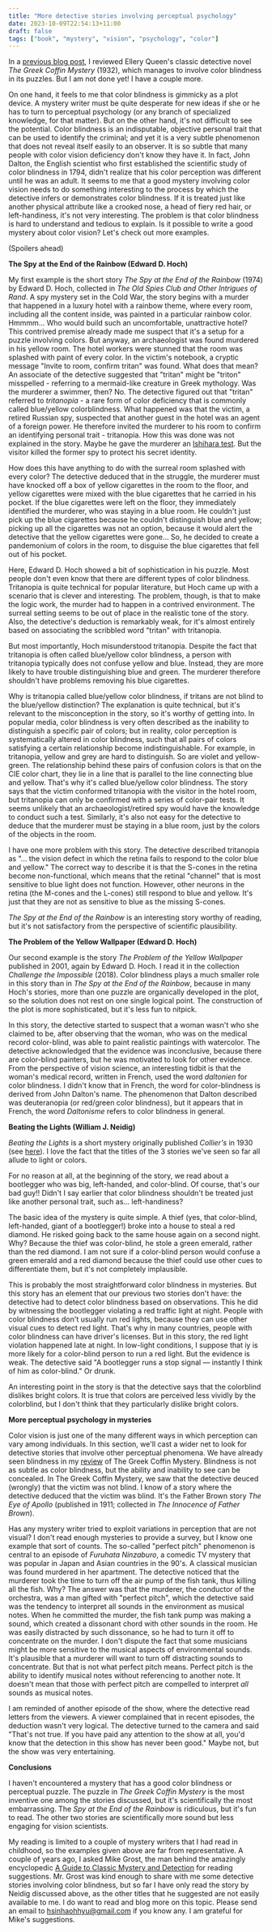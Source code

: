 ```yaml
---
title: "More detective stories involving perceptual psychology"
date: 2023-10-09T22:54:13+11:00
draft: false
tags: ["book", "mystery", "vision", "psychology", "color"]
---
```

In a [previous blog post](https://www.hhyu.org/posts/2023_10_04_ellery_queen_greek_coffin/), I reviewed Ellery Queen's classic detective novel _The Greek Coffin Mystery_ (1932), which manages to involve color blindness in its puzzles.  But I am not done yet!  I have a couple more. 

On one hand, it feels to me that color blindness is gimmicky as a plot device.  A mystery writer must be quite desperate for new ideas if she or he has to turn to perceptual psychology (or any branch of specialized knowledge, for that matter).  But on the other hand, it's not difficult to see the potential. Color blindness is an indisputable, objective personal trait that can be used to identify the criminal; and yet it is a very subtle phenomenon that does not reveal itself easily to an observer.  It is so subtle that many people with color vision deficiency don't know they have it.  In fact, John Dalton, the English scientist who first established the scientific study of color blindness in 1794, didn't realize that his color perception was different until he was an adult.  It seems to me that a good mystery involving color vision needs to do something interesting to the process by which the detective infers or demonstrates color blindness.  If it is treated just like another physical attribute like a crooked nose, a head of fiery red hair, or left-handiness, it's not very interesting.  The problem is that color blindness is hard to understand and tedious to explain.  Is it possible to write a good mystery about color vision?  Let's check out more examples.

(Spoilers ahead)

**The Spy at the End of the Rainbow (Edward D. Hoch)**

My first example is the short story _The Spy at the End of the Rainbow_ (1974) by Edward D. Hoch, collected in _The Old Spies Club and Other Intrigues of Rand_.  A spy mystery set in the Cold War, the story begins with a murder that happened in a luxury hotel with a rainbow theme, where every room, including all the content inside, was painted in a particular rainbow color.  Hmmmm... Who would build such an uncomfortable, unattractive hotel?  This contrived premise already made me suspect that it's a setup for a puzzle involving colors.  But anyway, an archaeologist was found murdered in his yellow room.  The hotel workers were stunned that the room was splashed with paint of every color.  In the victim's notebook, a cryptic message "Invite to room, confirm tritan" was found.  What does that mean?  An associate of the detective suggested that "tritan" might be "triton" misspelled -  referring to a mermaid-like creature in Greek mythology.  Was the  murderer a swimmer, then?  No. The detective figured out that "tritan" referred to _tritanopia_ - a rare form of color deficiency that is commonly called blue/yellow colorblindness.  What happened was that the victim, a retired Russian spy, suspected that another guest in the hotel was an agent of a foreign power.  He therefore invited the murderer to his room to confirm an identifying personal trait - tritanopia.  How this was done was not explained in the story.  Maybe he gave the murderer an [Ishihara test](https://en.wikipedia.org/wiki/Ishihara_test).  But the visitor killed the former spy to protect his secret identity.

How does this have anything to do with the surreal room splashed with every color?  The detective deduced that in the struggle, the murderer must have knocked off a box of yellow cigarettes in the room to the floor, and yellow cigarettes were mixed with the blue cigarettes that he carried in his pocket.  If the blue cigarettes were left on the floor, they immediately identified the murderer, who was staying in a blue room.  He couldn't just pick up the blue cigarettes because he couldn't distinguish blue and yellow; picking up all the cigarettes was not an option, because it would alert the detective that the yellow cigarettes were gone...  So, he decided to create a pandemonium of colors in the room, to disguise the blue cigarettes that fell out of his pocket. 

Here, Edward D. Hoch showed a bit of sophistication in his puzzle. Most people don't even know that there are different types of color blindness.  Tritanopia is quite technical for popular literature, but Hoch came up with a scenario that is clever and interesting.  The problem, though, is that to make the logic work, the murder had to happen in a contrived environment.  The surreal setting seems to be out of place in the realistic tone of the story.  Also, the detective's deduction is remarkably weak, for it's almost entirely based on associating the scribbled word "tritan" with tritanopia. 

But most importantly, Hoch misunderstood tritanopia.  Despite the fact that tritanopia is often called blue/yellow color blindness, a person with tritanopia typically does not confuse yellow and blue.  Instead, they are more likely to have trouble distinguishing blue and green.  The murderer therefore shouldn't have problems removing his blue cigarettes. 

Why is tritanopia called blue/yellow color blindness, if tritans are not blind to the blue/yellow distinction?  The explanation is quite technical, but it's relevant to the misconception in the story, so it's worthy of getting into.  In popular media, color blindness is very often described as the inability to distinguish a specific pair of colors; but in reality, color perception is systematically altered in color blindness, such that all pairs of colors satisfying a certain relationship become indistinguishable.  For example, in tritanopia, yellow and grey are hard to distinguish.  So are violet and yellow-green.  The relationship behind these pairs of confusion colors is that on the CIE color chart, they lie in a line that is parallel to the line connecting blue and yellow.  That's why it's called blue/yellow color blindness.  The story says that the victim conformed tritanopia with the visitor in the hotel room, but tritanopia can only be confirmed with a series of color-pair tests.  It seems unlikely that an archaeologist/retired spy would have the knowledge to conduct such a test.  Similarly, it's also not easy for the detective to deduce that the murderer must be staying in a blue room, just by the colors of the objects in the room.

I have one more problem with this story. The detective described tritanopia as "... the vision defect in which the retina fails to respond to the color blue and yellow."  The correct way to describe it is that the S-cones in the retina become non-functional, which means that the retinal "channel" that is most sensitive to blue light does not function.  However, other neurons in the retina (the M-cones and the L-cones) still respond to blue and yellow.  It's just that they are not as sensitive to blue as the missing S-cones.

_The Spy at the End of the Rainbow_ is an interesting story worthy of reading, but it's not satisfactory from the perspective of scientific plausibility.  

**The Problem of the Yellow Wallpaper (Edward D. Hoch)** 

Our second example is the story _The Problem of the Yellow Wallpaper_ published in 2001, again by Edward D. Hoch.  I read it in the collection _Challenge the Impossible_ (2018).  Color blindness plays a much smaller role in this story than in _The Spy at the End of the Rainbow_, because in many Hoch's stories, more than one puzzle are organically developed in the plot, so the solution does not rest on one single logical point.  The construction of the plot is more sophisticated, but it's less fun to nitpick.

In this story, the detective started to suspect that a woman wasn't who she claimed to be, after observing that the woman, who was on the medical record color-blind, was able to paint realistic paintings with watercolor.  The detective acknowledged that the evidence was inconclusive, because there are color-blind painters, but he was motivated to look for other evidence.  From the perspective of vision science, an interesting tidbit is that the woman's medical record, written in French, used the word _daltonien_ for color blindness.  I didn't know that in French, the word for color-blindness is derived from John Dalton's name.  The phenomenon that Dalton described was deuteranopia (or red/green color blindness), but it appears that in French, the word _Daltonisme_ refers to color blindness in general.

**Beating the Lights (William J. Neidig)**

_Beating the Lights_ is a short mystery originally published _Collier's_ in 1930 (see [here](http://carrdickson.blogspot.com/2018/01/im-looking-for-clues.html)).  I love the fact that the titles of the 3 stories we've seen so far all allude to light or colors.  

For no reason at all, at the beginning of the story, we read about a bootlegger who was big, left-handed, and color-blind.  Of course, that's our bad guy!!  Didn't I say earlier that color blindness shouldn't be treated just like another personal trait, such as... left-handiness?  

The basic idea of the mystery is quite simple.  A thief (yes, that color-blind, left-handed, giant of a bootlegger!) broke into a house to steal a red diamond.  He risked going back to the same house again on a second night.  Why? Because the thief was color-blind, he stole a green emerald, rather than the red diamond.  I am not sure if a color-blind person would confuse a green emerald and a red diamond because the thief could use other cues to differentiate them, but it's not completely implausible.

This is probably the most straightforward color blindness in mysteries.  But this story has an element that our previous two stories don't have: the detective had to detect color blindness based on observations.  This he did by witnessing the bootlegger violating a red traffic light at night.  People with color blindness don't usually run red lights, because they can use other visual cues to detect red light. That's why in many countries, people with color blindness can have driver's licenses.  But in this story, the red light violation happened late at night.  In low-light conditions, I suppose that iy is more likely for a color-blind person to run a red light.  But the evidence is weak.  The detective said "A bootlegger runs a stop signal — instantly I think of him as color-blind."  Or drunk.

An interesting point in the story is that the detective says that the colorblind dislikes bright colors.  It is true that colors are perceived less vividly by the colorblind, but I don't think that they particularly dislike bright colors.

**More perceptual psychology in mysteries**

Color vision is just one of the many different ways in which perception can vary among individuals.  In this section, we'll cast a wider net to look for detective stories that involve other perceptual phenomena.  We have already seen blindness in my [review](https://www.hhyu.org/posts/2023_10_04_ellery_queen_greek_coffin/) of The Greek Coffin Mystery.  Blindness is not as subtle as color blindness, but the ability and inability to see can be concealed.  In The Greek Coffin Mystery, we saw that the detective deuced (wrongly) that the victim was not blind.  I know of a story where the detective deduced that the victim was blind. It's the Father Brown story _The Eye of Apollo_ (published in 1911; collected in _The Innocence of Father Brown_).

Has any mystery writer tried to exploit variations in perception that are not visual?  I don't read enough mysteries to provide a survey, but I know one example that sort of counts.  The so-called "perfect pitch" phenomenon is central to an episode of _Furuhata Ninzaburo_, a comedic TV mystery that was popular in Japan and Asian countries in the 90's.  A classical musician was found murdered in her apartment.  The detective noticed that the murderer took the time to turn off the air pump of the fish tank, thus killing all the fish.  Why? The answer was that the murderer, the conductor of the orchestra, was a man gifted with "perfect pitch", which the detective said was the tendency to interpret all sounds in the environment as musical notes.  When he committed the murder, the fish tank pump was making a sound, which created a dissonant chord with other sounds in the room.  He was easily distracted by such dissonance, so he had to turn it off to concentrate on the murder.  I don't dispute the fact that some musicians might be more sensitive to the musical aspects of environmental sounds.  It's plausible that a murderer will want to turn off distracting sounds to concentrate.  But that is not what perfect pitch means. Perfect pitch is the ability to identify musical notes without referencing to another note.  It doesn't mean that those with perfect pitch are compelled to interpret _all_ sounds as musical notes.

I am reminded of another episode of the show, where the detective read letters from the viewers.  A viewer complained that in recent episodes, the deduction wasn't very logical.  The detective turned to the camera and said "That's not true.  If you have paid any attention to the show at all, you'd know that the detection in this show has never been good." Maybe not, but the show was very entertaining.

**Conclusions**

I haven't encountered a mystery that has a good color blindness or perceptual puzzle. The puzzle in _The Greek Coffin Mystery_ is the most inventive one among the stories discussed, but it's scientifically the most embarrassing.  The _Spy at the End of the Rainbow_ is ridiculous, but it's fun to read.  The other two stories are scientifically more sound but less engaging for vision scientists.

My reading is limited to a couple of mystery writers that I had read in childhood, so the examples given above are far from representative.  A couple of years ago, I asked Mike Grost, the man behind the amazingly encyclopedic [A Guide to Classic Mystery and Detection](https://mikegrost.com/classics.htm) for reading suggestions.  Mr. Grost was kind enough to share with me some detective stories involving color blindness, but so far I have only read the story by Neidig discussed above, as the other titles that he suggested are not easily available to me.  I do want to read and blog more on this topic.  Please send an email to hsinhaohhyu@gmail.com if you know any.  I am grateful for Mike's suggestions.
